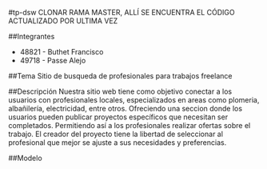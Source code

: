 #tp-dsw 
CLONAR RAMA MASTER, ALLÍ SE ENCUENTRA EL CÓDIGO ACTUALIZADO POR ULTIMA VEZ 

##Integrantes
- 48821 - Buthet Francisco
- 49718 - Passe Alejo

##Tema
Sitio de busqueda de profesionales para trabajos freelance

##Descripción
Nuestra sitio web tiene como objetivo conectar a los usuarios con profesionales locales, especializados en areas como plomeria, albañilería, electricidad, entre otros. Ofreciendo una seccion donde los usuarios pueden publicar proyectos específicos que necesitan ser completados. Permitiendo así a los profesionales realizar ofertas sobre el trabajo. El creador del proyecto tiene la libertad de seleccionar al profesional que mejor se ajuste a sus necesidades y preferencias.

##Modelo

